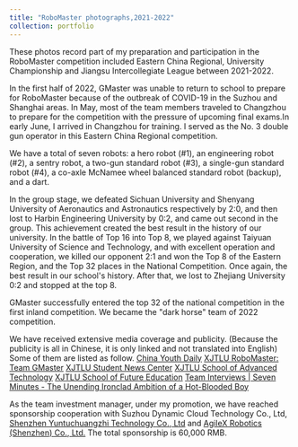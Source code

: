 ```yaml
---
title: "RoboMaster photographs,2021-2022"
collection: portfolio
---
```


These photos record part of my preparation and participation in the RoboMaster competition included Eastern China Regional, University Championship and Jiangsu Intercollegiate League between 2021-2022.

In the first half of 2022, GMaster was unable to return to school to prepare for RoboMaster because of the outbreak of COVID-19 in the Suzhou and Shanghai areas. In May, most of the team members traveled to Changzhou to prepare for the competition with the pressure of upcoming final exams.In early June, I arrived in Changzhou for training. I served as the No. 3 double gun operator in this Eastern China Regional competition.

We have a total of seven robots: a hero robot (#1), an engineering robot (#2), a sentry robot, a two-gun standard robot (#3), a single-gun standard robot (#4), a co-axle McNamee wheel balanced standard robot (backup), and a dart.

In the group stage, we defeated Sichuan University and Shenyang University of Aeronautics and Astronautics respectively by 2:0, and then lost to Harbin Engineering University by 0:2, and came out second in the group. This achievement created the best result in the history of our university. In the battle of Top 16 into Top 8, we played against Taiyuan University of Science and Technology, and with excellent operation and cooperation, we killed our opponent 2:1 and won the Top 8 of the Eastern Region, and the Top 32 places in the National Competition. Once again, the best result in our school's history. After that, we lost to Zhejiang University 0:2 and stopped at the top 8.

GMaster successfully entered the top 32 of the national competition in the first inland competition. We became the "dark horse" team of 2022 competition.

We have received extensive media coverage and publicity. (Because the publicity is all in Chinese, it is only linked and not translated into English) Some of them are listed as follow.
[China Youth Daily](https://s.cyol.com/articles/2022-06/28/content_DgJgj9Uz.html?gid=gDajO4kX)
[XJTLU RoboMaster: Team GMaster](https://mp.weixin.qq.com/s/MypmxeEs-AqRZAifKk2dAQ)
[XJTLU Student News Center](https://mp.weixin.qq.com/s/QGZ0l5pJekcyZl6x-mgwvQ)
[XJTLU School of Advanced Technology](https://mp.weixin.qq.com/s/SxHsSnxaPZ29d7FPErmyqA)
[XJTLU School of Future Education](https://mp.weixin.qq.com/s/eYsaTl7UOUAZAPMnIuOzgw)
[Team Interviews | Seven Minutes - The Unending Ironclad Ambition of a Hot-Blooded Boy](https://mp.weixin.qq.com/s/yBnPIvK1fBFHy3G0oc-5Nw)

As the team investment manager, under my promotion, we have reached sponsorship cooperation with Suzhou Dynamic Cloud Technology Co., Ltd, [Shenzhen Yuntuchuangzhi Technology Co., Ltd](https://artillery3d.com/pages/about-artillery-38) and [AgileX Robotics (Shenzhen) Co., Ltd.](https://www.agilex.ai/?lang=en-us) The total sponsorship is 60,000 RMB.

